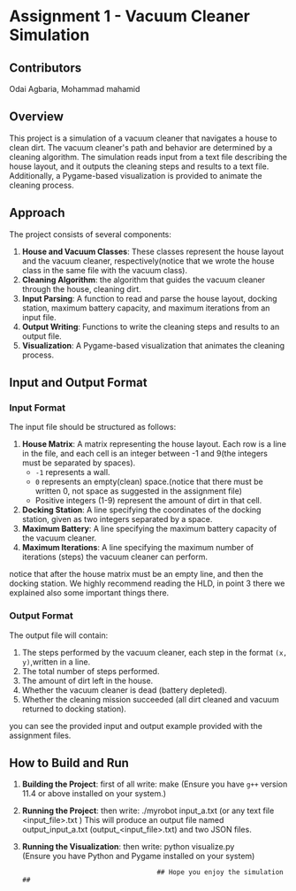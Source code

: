 # Assignment 1 - Vacuum Cleaner Simulation
## Contributors
 Odai Agbaria, Mohammad mahamid

## Overview
This project is a simulation of a vacuum cleaner that navigates a house to clean dirt. The vacuum cleaner's path and behavior are determined by a cleaning algorithm. The simulation reads input from a text file describing the house layout, and it outputs the cleaning steps and results to a text file. Additionally, a Pygame-based visualization is provided to animate the cleaning process.

## Approach
The project consists of several components:
1. **House and Vacuum Classes**: These classes represent the house layout and the vacuum cleaner, respectively(notice that we wrote the house class in the same file with the vacuum class).
2. **Cleaning Algorithm**: the algorithm that guides the vacuum cleaner through the house, cleaning dirt.
3. **Input Parsing**: A function to read and parse the house layout, docking station, maximum battery capacity, and maximum iterations from an input file.
4. **Output Writing**: Functions to write the cleaning steps and results to an output file.
5. **Visualization**: A Pygame-based visualization that animates the cleaning process.

## Input and Output Format
### Input Format
The input file should be structured as follows:
1. **House Matrix**: A matrix representing the house layout. Each row is a line in the file, and each cell is an integer between -1 and 9(the integers must be separated by spaces).
   - `-1` represents a wall.
   - `0` represents an empty(clean) space.(notice that there must be written 0, not space as suggested in the assignment file)
   - Positive integers (1-9) represent the amount of dirt in that cell.
2. **Docking Station**: A line specifying the coordinates of the docking station, given as two integers separated by a space.
3. **Maximum Battery**: A line specifying the maximum battery capacity of the vacuum cleaner.
4. **Maximum Iterations**: A line specifying the maximum number of iterations (steps) the vacuum cleaner can perform.

notice that after the house matrix must be an empty line, and then the docking station.
We highly recommend reading the HLD, in point 3 there we explained also some important things there.

### Output Format
The output file will contain:
1. The steps performed by the vacuum cleaner, each step in the format `(x, y)`,written in a line.
2. The total number of steps performed.
3. The amount of dirt left in the house.
4. Whether the vacuum cleaner is dead (battery depleted).
5. Whether the cleaning mission succeeded (all dirt cleaned and vacuum returned to docking station).

you can see the provided input and output example provided with the assignment files.
## How to Build and Run
1. **Building the Project**:   first of all write: make 
    (Ensure you have `g++` version 11.4 or above installed on your system.)
2. **Running the Project**: then write:   ./myrobot input_a.txt (or any text file <input_file>.txt ) 
    This will produce an output file named output_input_a.txt (output_<input_file>.txt) and two JSON files.
3. **Running the Visualization**:   then write: python visualize.py  
    (Ensure you have Python and Pygame installed on your system)



                                         ## Hope you enjoy the simulation ##

